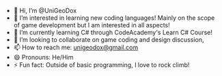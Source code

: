 - 👋 Hi, I’m @UniGeoDox
- 👀 I’m interested in learning new coding languages! Mainly on the scope of game development but I am interested in all aspects!
- 🌱 I’m currently learning C# through CodeAcademy's Learn C# Course!
- 💞️ I’m looking to collaborate on game coding and design discussion, 
- 📫 How to reach me: unigeodox@gmail.com
- 😄 Pronouns: He/Him
- ⚡ Fun fact: Outside of basic programming, I love to rock climb!

<!---
UniGeoDox/UniGeoDox is a ✨ special ✨ repository because its `README.md` (this file) appears on your GitHub profile.
You can click the Preview link to take a look at your changes.
--->
